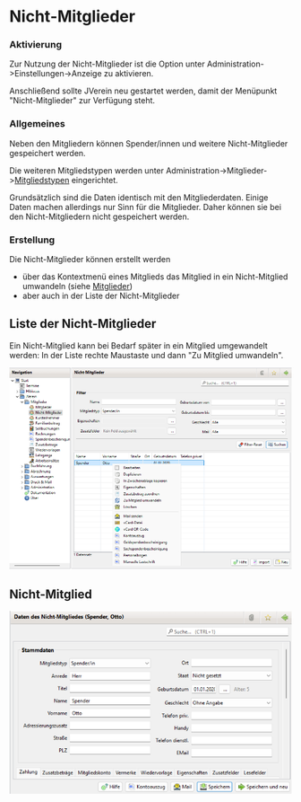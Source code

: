 # Nicht-Mitglieder


### Aktivierung

Zur Nutzung der Nicht-Mitglieder ist die Option unter Administration->Einstellungen->Anzeige zu aktivieren.

Anschließend sollte JVerein neu gestartet werden, damit der Menüpunkt "Nicht-Mitglieder" zur Verfügung steht.

### Allgemeines

Neben den Mitgliedern können Spender/innen und weitere Nicht-Mitglieder gespeichert werden.

Die weiteren Mitgliedstypen werden unter Administration->Mitglieder->[Mitgliedstypen](../administration/mitglieder/mitgliedstypen.md) eingerichtet.

Grundsätzlich sind die Daten identisch mit den Mitgliederdaten. Einige Daten machen allerdings nur Sinn für die Mitglieder. Daher können sie bei den Nicht-Mitgliedern nicht gespeichert werden.

### Erstellung 

Die Nicht-Mitglieder können erstellt werden
* über das Kontextmenü eines Mitglieds das Mitglied in ein Nicht-Mitglied umwandeln (siehe [Mitglieder](content/mitglieder.md)) 
* aber auch in der Liste der Nicht-Mitglieder

## Liste der Nicht-Mitglieder

Ein Nicht-Mitglied kann bei Bedarf später in ein Mitglied umgewandelt werden: In der Liste rechte Maustaste und dann "Zu Mitglied umwandeln".

![](img/NichtMitgliedListeView.png)

## Nicht-Mitglied

![](img/NichtMitgliedView.png)

